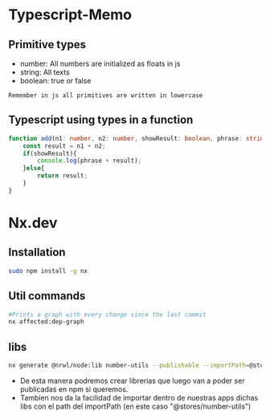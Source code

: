 # Typescript-Memo

## Primitive types
- number: All numbers are initialized as floats in js
- string: All texts
- boolean: true or false

```
Remember in js all primitives are written in lowercase
```

## Typescript using types in a function
```ts
function add(n1: number, n2: number, showResult: boolean, phrase: string){
    const result = n1 + n2;
    if(showResult){
        console.log(phrase + result);
    }else{
        return result;
    }
}
```






# Nx.dev

## Installation 
```bash
sudo npm install -g nx
```


## Util commands
```bash
#Prints a graph with every change since the last commit
nx affected:dep-graph
```
## libs
```bash
nx generate @nrwl/node:lib number-utils --publishable --importPath=@stores/number-utils
```
- De esta manera podremos crear librerias que luego van a poder ser publicadas en npm si queremos. 
- Tambien nos da la facilidad de importar dentro de nuestras apps dichas libs con el path del importPath (en este caso "@stores/number-utils")

